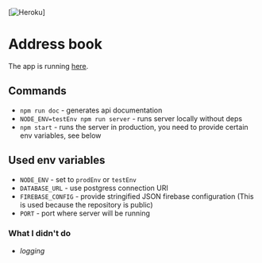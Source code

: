 [![Heroku](https://heroku-badge.herokuapp.com/?app=zdebra-address-book-deploy)]

# Address book
The app is running [here](https://zdebra-address-book-deploy.herokuapp.com/).

## Commands
- `npm run doc` - generates api documentation
- `NODE_ENV=testEnv npm run server` - runs server locally without deps
- `npm start` - runs the server in production, you need to provide certain env variables, see below

## Used env variables
- `NODE_ENV` - set to `prodEnv` or `testEnv`
- `DATABASE_URL` - use postgress connection URI
- `FIREBASE_CONFIG` - provide stringified JSON firebase configuration (This is used because the repository is public)
- `PORT` - port where server will be running

### What I didn't do
- _logging_ 